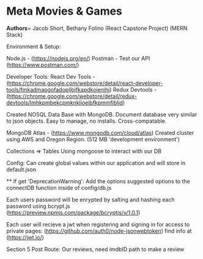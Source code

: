 # Meta Movies & Games

__Authors__= Jacob Short, Bethany Folino
(React Capstone Project)
(MERN Stack)


Environment & Setup:

Node.js - (https://nodejs.org/en/)
Postman - Test our API (https://www.postman.com/)

Developer Tools:
React Dev Tools -(https://chrome.google.com/webstore/detail/react-developer-tools/fmkadmapgofadopljbjfkapdkoienihi)
Redux Devtools - (https://chrome.google.com/webstore/detail/redux-devtools/lmhkpmbekcpmknklioeibfkpmmfibljd)



Created NOSQL Data Base with MongoDB.
Document database very similar to json objects.
Easy to manage, no installs. 
Cross-compatable.


MongoDB Atlas - (https://www.mongodb.com/cloud/atlas)
Created cluster using AWS and Oregon Region.
(512 MB 'development environment')

Collections => Tables
Using mongoose to interact with our DB

Config:
Can create global values within our application and will 
store in default.json

** If get 'DeprecationWarning': 
    Add the options suggested options to the connectDB
    function inside of config/db.js

Each users password will be enrypted by salting and 
hashing each password using bcrypt.js
(https://preview.npmjs.com/package/bcryptjs/v/1.0.1)

Each user will recieve a jwt when registering and 
signing in for access to private pages:
(https://github.com/auth0/node-jsonwebtoken)
find info at (https://jwt.io/)


Section 5 Post Route:
Our reviews, need imdbID path
to make a review


